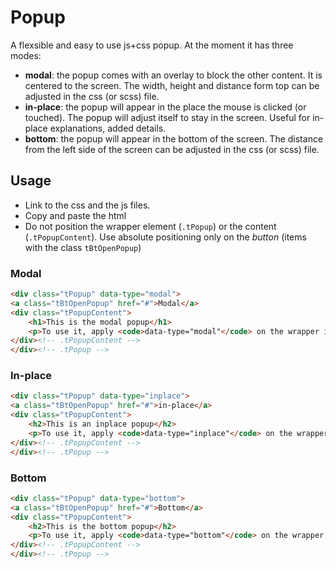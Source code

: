 # Popup
A flexsible and easy to use js+css popup. At the moment it has three modes:

* **modal**: the popup comes with an overlay to block the other content. It is centered to the screen. The width, height and distance form top can be adjusted in the css (or scss) file.
* **in-place**: the popup will appear in the place the mouse is clicked (or touched). The popup will adjust itself to stay in the screen. Useful for in-place explanations, added details.
* **bottom**: the popup will appear in the bottom of the screen. The distance from the left side of the screen can be adjusted in the css (or scss) file.

## Usage
* Link to the css and the js files.
* Copy and paste the html
* Do not position the wrapper element (`.tPopup`) or the content (`.tPopupContent`). Use absolute positioning only on the *button* (items with the class `tBtOpenPopup`)

### Modal
```html
<div class="tPopup" data-type="modal">
<a class="tBtOpenPopup" href="#">Modal</a>
<div class="tPopupContent">
	<h1>This is the modal popup</h1>
	<p>To use it, apply <code>data-type="modal"</code> on the wrapper item (<code>.tPopup</code>)</p>
</div><!-- .tPopupContent -->
</div><!-- .tPopup -->
```

### In-place
```html
<div class="tPopup" data-type="inplace">
<a class="tBtOpenPopup" href="#">in-place</a>
<div class="tPopupContent">
	<h2>This is an inplace popup</h2>
	<p>To use it, apply <code>data-type="inplace"</code> on the wrapper item (<code>.tPopup</code>)</p>
</div><!-- .tPopupContent -->
</div><!-- .tPopup -->
```

### Bottom
```html
<div class="tPopup" data-type="bottom">
<a class="tBtOpenPopup" href="#">Bottom</a>
<div class="tPopupContent">
	<h2>This is the bottom popup</h2>
	<p>To use it, apply <code>data-type="bottom"</code> on the wrapper item (<code>.tPopup</code>)</p>
</div><!-- .tPopupContent -->
</div><!-- .tPopup -->
```
